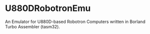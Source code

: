 # U880DRobotronEmu
An Emulator for U880D-based Robotron Computers written in Borland Turbo Assembler (tasm32).
